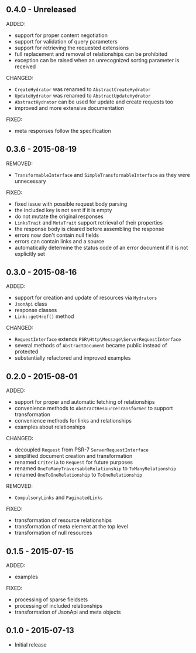 ## 0.4.0 - Unreleased

ADDED:

- support for proper content negotiation
- support for validation of query parameters
- support for retrieving the requested extensions
- full replacement and removal of relationships can be prohibited
- exception can be raised when an unrecognized sorting parameter is received

CHANGED:

- `CreateHydrator` was renamed to `AbstractCreateHydrator`
- `UpdateHydrator` was renamed to `AbstractUpdateHydrator`
- `AbstractHydrator` can be used for update and create requests too
- improved and more extensive documentation

FIXED:

- meta responses follow the specification

## 0.3.6 - 2015-08-19

REMOVED:

- `TransformableInterface` and `SimpleTransformableInterface` as they were unnecessary

FIXED:

- fixed issue with possible request body parsing
- the included key is not sent if it is empty
- do not mutate the original responses
- `LinksTrait` and `MetaTrait` support retrieval of their properties
- the response body is cleared before assembling the response
- errors now don't contain null fields
- errors can contain links and a source
- automatically determine the status code of an error document if it is not explicitly set

## 0.3.0 - 2015-08-16

ADDED:

- support for creation and update of resources via `Hydrators`
- `JsonApi` class
- response classes
- `Link::getHref()` method

CHANGED:

- `RequestInterface` extends `PSR\Http\Message\ServerRequestInterface`
- several methods of `AbstractDocument` became public instead of protected
- substantially refactored and improved examples

## 0.2.0 - 2015-08-01

ADDED:

- support for proper and automatic fetching of relationships
- convenience methods to `AbstractResourceTransformer` to support transformation
- convenience methods for links and relationships
- examples about relationships

CHANGED:

- decoupled `Request` from PSR-7 `ServerRequestInterface`
- simplified document creation and transformation
- renamed `Criteria` to `Request` for future purposes
- renamed `OneToManyTraversableRelationship` to `ToManyRelationship`
- renamed `OneToOneRelationship` to `ToOneRelationship`

REMOVED:

- `CompulsoryLinks` and `PaginatedLinks`

FIXED:

- transformation of resource relationships
- transformation of meta element at the top level
- transformation of null resources

## 0.1.5 - 2015-07-15

ADDED:

- examples

FIXED:

- processing of sparse fieldsets
- processing of included relationships
- transformation of JsonApi and meta objects

## 0.1.0 - 2015-07-13

- Initial release

